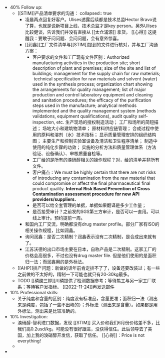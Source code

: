 - 40% Follow up:
	- [[STIM]]产品清单要求的沟通：
	  collapsed:: true
		- 凌晨两点回复好客户。Ulises透露后续都是技术总监Hector Bravo说了算，也就是说新项目上线，技术总监才是key person。另外Ulises比较健谈，告诉我们并没有直接从 [[太仓浦源]] 拿货。 [[心得]] 这提醒我：要敢于问问题、会问问题，会有意外惊喜。
		- [[润鑫]]工厂文件清单与[[STIM]]提到的文件进行核对，并与工厂沟通方案：
			- 客户要求的文件和工厂现有文件区别：Authorized manufacturing activities in the production site; short description of plant and premises; size of the site and list of buildings; management for the supply chain for raw materials;  technical specification for raw materials and solvent (water) used in the synthesis process; organization chart showing the arrangements for quality management; list of major production and control laboratory equipment and cleaning and sanitation procedures; the efficacy of the purification steps used in the manufacture; analytical methods implemented and the quality management system (methods validations, equipment qualifications), audit quality self-inspection, etc. 生产现场的授权制造活动； 工厂和场所的简短描述； 场地大小和建筑物清单； 原材料供应链管理； 合成过程中使用的原料和溶剂（水）技术指标； 显示质量管理安排的组织结构图； 主要生产和控制实验室设备及清洁和卫生程序清单； 制造中使用的纯化步骤的功效； 实施的分析方法和质量管理体系（方法验证、设备确认）、审核质量自检等。
			- 工厂给的是所有的溴硝醇相关的操作规程？对，给的清单并非所有文件。
			- 客户痛点：We must be highly certain that there are not risks of introducing any contamination from the raw material that could compromise or affect the final pharmaceutical final product quality. **Internal Risk Based Prevention of Cross Contamination assessment procedure for new API providers/suppliers.**
			- 是否可以给全套管理的单据，单据如果翻译是多少工作量；
			- 是否接受审计？之前发的SGS第三方审计，是否可以一直用。可以线上审计。预约提前一周。
		- 和国内工厂交流，明确都没有drug master profile。部分厂家有ISO的相关操作规程，比如润鑫。
		- 询问润鑫：是否二次精制？润鑫表示没有二次精制，是合成出来就有了。
		- 江苏沃德的出口市场主要在日本，自称产品是二次精制。这家工厂的价格会高很多，不过也没有drug master file. 但是他们使用的是面积归一法；而润鑫用的是外标法。
	- [[AHP]]排产问题：新做的话年前肯定排不了了，设备还要改装过；有一些之前做的不太好的，精制一下可能也就只有20-30kg最多。
	- TODO [[磷酸三钾]]川磷提供了检测数据参考；等待焦工与另一家工厂联系；等待客户发指标。 [[2022-11-24]]再发送邮件
- 10% Professional skills:
	- 关于纯度和含量的区别：纯度没有标准品，含量更准；面积归一法（测出来是纯度，包括了一些不出峰的）；外标法（测出来是含量）。如果都是用外标法，测出来是比较准确的。
- 10% Investigation:
	- 溴硝醇-智利进口数据，发现 [[STIM]] 买入价和我们6月份价格差不多，比我们高0.2usd/kg。可能没有很好跟进，没获得信任。此后领导去了美国，加上我的溴硝醇开发信，获取了信任。 [[心得]]：Price is not everything!
	-
-